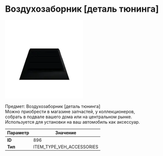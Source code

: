 # Воздухозаборник [деталь тюнинга]

![Item Image](../img/896.webp?raw=true)

Предмет: Воздухозаборник [деталь тюнинга]<br>Можно приобрести в магазине запчастей, у коллекционеров,<br>собрать в подвале вашего дома или на центральном рынке.<br>Используется для установки на ваш автомобиль как аксессуар.


| Параметр | Значение |
|----------|----------|
| **ID** | 896 |
| **Тип** | ITEM_TYPE_VEH_ACCESSORIES |

